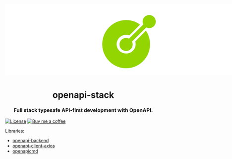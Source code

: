 <h1 align="center"><img alt="openapi-stack" src="./static/img/header.png" style="max-width:50rem"></h1>

<div align="center">
<h1>openapi-stack</h1>
<h3>Full stack typesafe API-first development with OpenAPI.</h3>
</div>

[![License](http://img.shields.io/:license-mit-blue.svg)](https://github.com/anttiviljami/openapi-backend/blob/master/LICENSE)
[![Buy me a coffee](https://img.shields.io/badge/donate-buy%20me%20a%20coffee-orange)](https://buymeacoff.ee/anttiviljami)

Libraries:

- [openapi-backend](https://openapi-stack.github.io/docs/openapi-backend)
- [openapi-client-axios](https://openapi-stack.github.io/docs/openapi-client-axios)
- [openapicmd](https://openapi-stack.github.io/docs/openapicmd)
